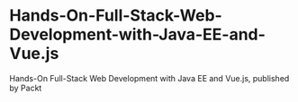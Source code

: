 # Hands-On-Full-Stack-Web-Development-with-Java-EE-and-Vue.js
Hands-On Full-Stack Web Development with Java EE and Vue.js, published by Packt
